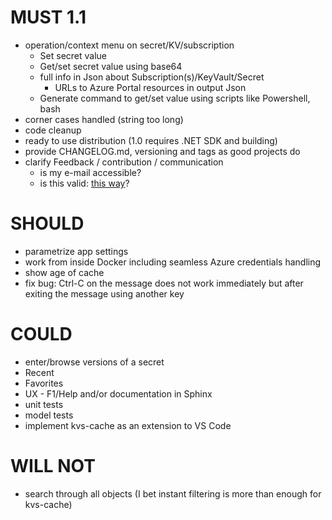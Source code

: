 # MUST 1.1

- operation/context menu on secret/KV/subscription
  - Set secret value
  - Get/set secret value using base64
  - full info in Json about Subscription(s)/KeyVault/Secret
    - URLs to Azure Portal resources in output Json
  - Generate command to get/set value using scripts like Powershell, bash
- corner cases handled (string too long)
- code cleanup
- ready to use distribution (1.0 requires .NET SDK and building)
- provide CHANGELOG.md, versioning and tags as good projects do
- clarify Feedback / contribution / communication
  - is my e-mail accessible?
  - is this valid: [this way](https://stackoverflow.com/a/49277449/669692)?

# SHOULD

- parametrize app settings
- work from inside Docker including seamless Azure credentials handling
- show age of cache
- fix bug: Ctrl-C on the message does not work immediately but after exiting the message using another key

# COULD

- enter/browse versions of a secret
- Recent
- Favorites
- UX - F1/Help and/or documentation in Sphinx
- unit tests
- model tests
- implement kvs-cache as an extension to VS Code

# WILL NOT

- search through all objects (I bet instant filtering is more than enough for kvs-cache)

